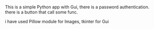 This is a simple Python app with Gui,
there is a password authentication.
there is a button that call some func.

i have used Pillow module for Images, tkinter for Gui
